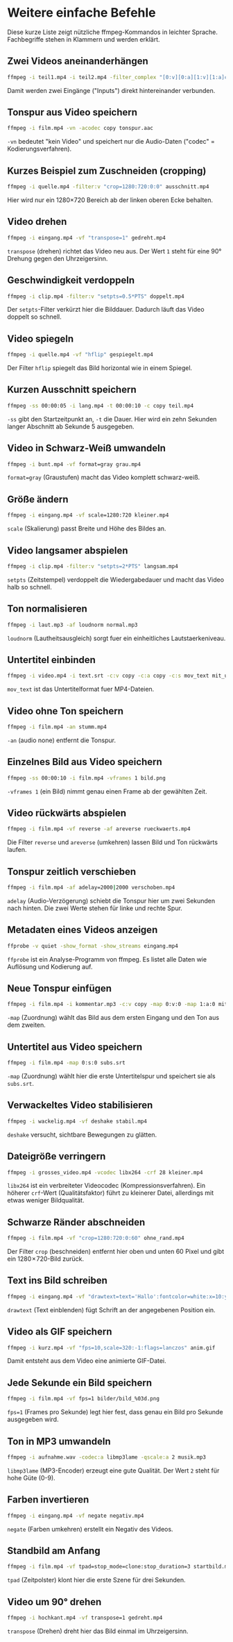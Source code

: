 # Weitere einfache Befehle

Diese kurze Liste zeigt nützliche ffmpeg-Kommandos in leichter Sprache. Fachbegriffe stehen in Klammern und werden erklärt.

## Zwei Videos aneinanderhängen
```bash
ffmpeg -i teil1.mp4 -i teil2.mp4 -filter_complex "[0:v][0:a][1:v][1:a]concat=n=2:v=1:a=1" zusammen.mp4
```
Damit werden zwei Eingänge ("Inputs") direkt hintereinander verbunden.

## Tonspur aus Video speichern
```bash
ffmpeg -i film.mp4 -vn -acodec copy tonspur.aac
```
`-vn` bedeutet "kein Video" und speichert nur die Audio-Daten ("codec" = Kodierungsverfahren).

## Kurzes Beispiel zum Zuschneiden (cropping)
```bash
ffmpeg -i quelle.mp4 -filter:v "crop=1280:720:0:0" ausschnitt.mp4
```
Hier wird nur ein 1280×720 Bereich ab der linken oberen Ecke behalten.

## Video drehen
```bash
ffmpeg -i eingang.mp4 -vf "transpose=1" gedreht.mp4
```
`transpose` (drehen) richtet das Video neu aus. Der Wert `1` steht für eine
90° Drehung gegen den Uhrzeigersinn.

## Geschwindigkeit verdoppeln
```bash
ffmpeg -i clip.mp4 -filter:v "setpts=0.5*PTS" doppelt.mp4
```
Der `setpts`-Filter verkürzt hier die Bilddauer. Dadurch läuft das Video doppelt
so schnell.

## Video spiegeln
```bash
ffmpeg -i quelle.mp4 -vf "hflip" gespiegelt.mp4
```
Der Filter `hflip` spiegelt das Bild horizontal wie in einem Spiegel.

## Kurzen Ausschnitt speichern
```bash
ffmpeg -ss 00:00:05 -i lang.mp4 -t 00:00:10 -c copy teil.mp4
```
`-ss` gibt den Startzeitpunkt an, `-t` die Dauer. Hier wird ein zehn Sekunden langer Abschnitt ab Sekunde 5 ausgegeben.

## Video in Schwarz-Weiß umwandeln
```bash
ffmpeg -i bunt.mp4 -vf format=gray grau.mp4
```
`format=gray` (Graustufen) macht das Video komplett schwarz-weiß.

## Größe ändern
```bash
ffmpeg -i eingang.mp4 -vf scale=1280:720 kleiner.mp4
```
`scale` (Skalierung) passt Breite und Höhe des Bildes an.


## Video langsamer abspielen
```bash
ffmpeg -i clip.mp4 -filter:v "setpts=2*PTS" langsam.mp4
```
`setpts` (Zeitstempel) verdoppelt die Wiedergabedauer und macht das Video halb so schnell.

## Ton normalisieren
```bash
ffmpeg -i laut.mp3 -af loudnorm normal.mp3
```
`loudnorm` (Lautheitsausgleich) sorgt fuer ein einheitliches Lautstaerkeniveau.

## Untertitel einbinden
```bash
ffmpeg -i video.mp4 -i text.srt -c:v copy -c:a copy -c:s mov_text mit_untertitel.mp4
```
`mov_text` ist das Untertitelformat fuer MP4-Dateien.

## Video ohne Ton speichern
```bash
ffmpeg -i film.mp4 -an stumm.mp4
```
`-an` (audio none) entfernt die Tonspur.

## Einzelnes Bild aus Video speichern
```bash
ffmpeg -ss 00:00:10 -i film.mp4 -vframes 1 bild.png
```
`-vframes 1` (ein Bild) nimmt genau einen Frame ab der gewählten Zeit.

## Video rückwärts abspielen
```bash
ffmpeg -i film.mp4 -vf reverse -af areverse rueckwaerts.mp4
```
Die Filter `reverse` und `areverse` (umkehren) lassen Bild und Ton rückwärts laufen.

## Tonspur zeitlich verschieben
```bash
ffmpeg -i film.mp4 -af adelay=2000|2000 verschoben.mp4
```
`adelay` (Audio-Verzögerung) schiebt die Tonspur hier um zwei Sekunden nach hinten. Die zwei Werte stehen für linke und rechte Spur.

## Metadaten eines Videos anzeigen
```bash
ffprobe -v quiet -show_format -show_streams eingang.mp4
```
`ffprobe` ist ein Analyse-Programm von ffmpeg. Es listet alle Daten wie Auflösung und Kodierung auf.

## Neue Tonspur einfügen
```bash
ffmpeg -i film.mp4 -i kommentar.mp3 -c:v copy -map 0:v:0 -map 1:a:0 mit_neuem_ton.mp4
```
`-map` (Zuordnung) wählt das Bild aus dem ersten Eingang und den Ton aus dem zweiten.

## Untertitel aus Video speichern
```bash
ffmpeg -i film.mp4 -map 0:s:0 subs.srt
```
`-map` (Zuordnung) wählt hier die erste Untertitelspur und speichert sie als
`subs.srt`.

## Verwackeltes Video stabilisieren
```bash
ffmpeg -i wackelig.mp4 -vf deshake stabil.mp4
```
`deshake` versucht, sichtbare Bewegungen zu glätten.

## Dateigröße verringern
```bash
ffmpeg -i grosses_video.mp4 -vcodec libx264 -crf 28 kleiner.mp4
```
`libx264` ist ein verbreiteter Videocodec (Kompressionsverfahren). Ein höherer
`crf`-Wert (Qualitätsfaktor) führt zu kleinerer Datei, allerdings mit etwas
weniger Bildqualität.

## Schwarze Ränder abschneiden
```bash
ffmpeg -i film.mp4 -vf "crop=1280:720:0:60" ohne_rand.mp4
```
Der Filter `crop` (beschneiden) entfernt hier oben und unten 60 Pixel und gibt
ein 1280 × 720-Bild zurück.

## Text ins Bild schreiben
```bash
ffmpeg -i eingang.mp4 -vf "drawtext=text='Hallo':fontcolor=white:x=10:y=10" mit_text.mp4
```
`drawtext` (Text einblenden) fügt Schrift an der angegebenen Position ein.

## Video als GIF speichern
```bash
ffmpeg -i kurz.mp4 -vf "fps=10,scale=320:-1:flags=lanczos" anim.gif
```
Damit entsteht aus dem Video eine animierte GIF-Datei.

## Jede Sekunde ein Bild speichern
```bash
ffmpeg -i film.mp4 -vf fps=1 bilder/bild_%03d.png
```
`fps=1` (Frames pro Sekunde) legt hier fest, dass genau ein Bild pro Sekunde ausgegeben wird.

## Ton in MP3 umwandeln
```bash
ffmpeg -i aufnahme.wav -codec:a libmp3lame -qscale:a 2 musik.mp3
```
`libmp3lame` (MP3-Encoder) erzeugt eine gute Qualität. Der Wert `2` steht für hohe Güte (0-9).


## Farben invertieren
```bash
ffmpeg -i eingang.mp4 -vf negate negativ.mp4
```
`negate` (Farben umkehren) erstellt ein Negativ des Videos.

## Standbild am Anfang
```bash
ffmpeg -i film.mp4 -vf tpad=stop_mode=clone:stop_duration=3 startbild.mp4
```
`tpad` (Zeitpolster) klont hier die erste Szene für drei Sekunden.

## Video um 90° drehen
```bash
ffmpeg -i hochkant.mp4 -vf transpose=1 gedreht.mp4
```
`transpose` (Drehen) dreht hier das Bild einmal im Uhrzeigersinn.

